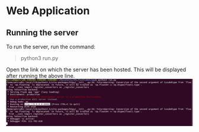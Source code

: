 # Web Application

## Running the server
To run the server, run the command: 

> python3 run.py

Open the link on which the server has been hosted. This will be displayed after running the above line.
![Running the server](./app/server/display-images/runpy.png)  
